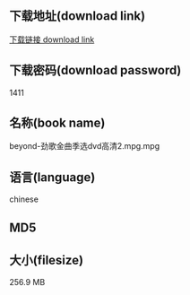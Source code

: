 ## 下载地址(download link)
[下载链接 download link](https://voluble-croquembouche-d321dc.netlify.app/?s=beyond-%E5%8A%B2%E6%AD%8C%E9%87%91%E6%9B%B2%E5%AD%A3%E9%80%89dvd%E9%AB%98%E6%B8%852.mpg)

## 下载密码(download password)
1411

## 名称(book name)
beyond-劲歌金曲季选dvd高清2.mpg.mpg

## 语言(language)
chinese

## MD5


## 大小(filesize)
256.9 MB
